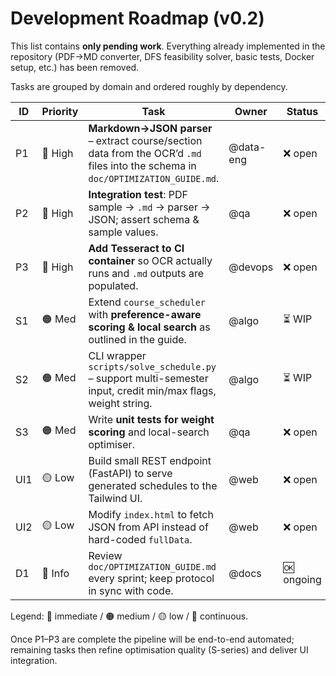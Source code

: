 # Development Roadmap (v0.2)

This list contains **only pending work**.  Everything already implemented in
the repository (PDF→MD converter, DFS feasibility solver, basic tests, Docker
setup, etc.) has been removed.

Tasks are grouped by domain and ordered roughly by dependency.

| ID | Priority | Task | Owner | Status |
|----|----------|------|-------|--------|
| P1 | 🔴 High | **Markdown→JSON parser** – extract course/section data from the OCR’d `.md` files into the schema in `doc/OPTIMIZATION_GUIDE.md`. | @data-eng | ❌ open |
| P2 | 🔴 High | **Integration test**: PDF sample → `.md` → parser → JSON; assert schema & sample values. | @qa | ❌ open |
| P3 | 🔴 High | **Add Tesseract to CI container** so OCR actually runs and `.md` outputs are populated. | @devops | ❌ open |
| S1 | 🟠 Med  | Extend `course_scheduler` with **preference-aware scoring & local search** as outlined in the guide. | @algo | ⏳ WIP |
| S2 | 🟠 Med  | CLI wrapper `scripts/solve_schedule.py` – support multi-semester input, credit min/max flags, weight string. | @algo | ⏳ WIP |
| S3 | 🟠 Med  | Write **unit tests for weight scoring** and local-search optimiser. | @qa | ❌ open |
| UI1| 🟡 Low  | Build small REST endpoint (FastAPI) to serve generated schedules to the Tailwind UI. | @web | ❌ open |
| UI2| 🟡 Low  | Modify `index.html` to fetch JSON from API instead of hard-coded `fullData`. | @web | ❌ open |
| D1 | 🔵 Info | Review `doc/OPTIMIZATION_GUIDE.md` every sprint; keep protocol in sync with code. | @docs | 🆗 ongoing |

Legend: 🔴 immediate / 🟠 medium / 🟡 low / 🔵 continuous.

Once P1–P3 are complete the pipeline will be end-to-end automated; remaining
tasks then refine optimisation quality (S-series) and deliver UI integration.
